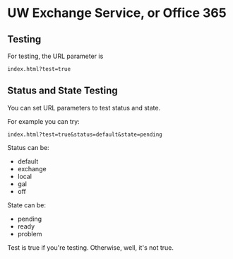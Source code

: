 UW Exchange Service, or Office 365
===================================

Testing
-------

For testing, the URL parameter is 

    index.html?test=true

Status and State Testing
------------------------

You can set URL parameters to test status and state. 

For example you can try:

    index.html?test=true&status=default&state=pending

Status can be: 

* default 
* exchange
* local 
* gal
* off

State can be: 

* pending
* ready 
* problem

Test is true if you're testing. Otherwise, well, it's not true.
